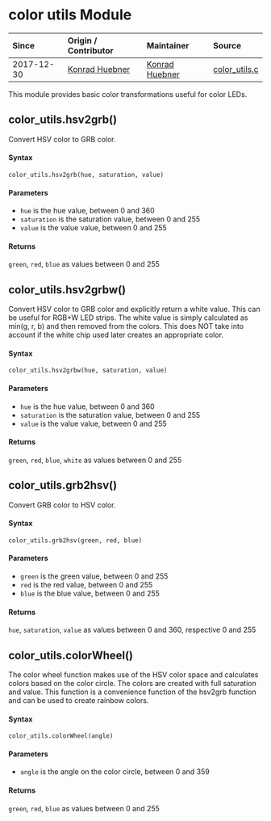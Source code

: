 # color utils Module
| Since  | Origin / Contributor  | Maintainer  | Source  |
| :----- | :-------------------- | :---------- | :------ |
| 2017-12-30 | [Konrad Huebner](https://github.com/skycoders) | [Konrad Huebner](https://github.com/skycoders) | [color_utils.c](../../app/modules/color_utils.c)|

This module provides basic color transformations useful for color LEDs. 

## color_utils.hsv2grb()
Convert HSV color to GRB color.

#### Syntax
`color_utils.hsv2grb(hue, saturation, value)`

#### Parameters
- `hue` is the hue value, between 0 and 360
- `saturation` is the saturation value, between 0 and 255
- `value` is the value value, between 0 and 255

#### Returns
`green`, `red`, `blue` as values between 0 and 255

## color\_utils.hsv2grbw()
Convert HSV color to GRB color and explicitly return a white value. This can be useful for RGB+W LED strips. The white value is simply calculated as min(g, r, b) and then removed from the colors. This does NOT take into account if the white chip used later creates an appropriate color.

#### Syntax
`color_utils.hsv2grbw(hue, saturation, value)`

#### Parameters
- `hue` is the hue value, between 0 and 360
- `saturation` is the saturation value, between 0 and 255
- `value` is the value value, between 0 and 255

#### Returns
`green`, `red`, `blue`, `white` as values between 0 and 255

## color\_utils.grb2hsv()
Convert GRB color to HSV color.

#### Syntax
`color_utils.grb2hsv(green, red, blue)`

#### Parameters
- `green` is the green value, between 0 and 255
- `red` is the red value, between 0 and 255
- `blue` is the blue value, between 0 and 255

#### Returns
`hue`, `saturation`, `value` as values between 0 and 360, respective 0 and 255

## color\_utils.colorWheel()
The color wheel function makes use of the HSV color space and calculates colors based on the color circle. The colors are created with full saturation and value. This function is a convenience function of the hsv2grb function and can be used to create rainbow colors.

#### Syntax
`color_utils.colorWheel(angle)`

#### Parameters
- `angle` is the angle on the color circle, between 0 and 359

#### Returns
`green`, `red`, `blue` as values between 0 and 255
